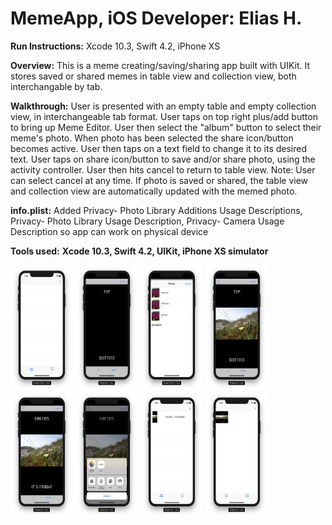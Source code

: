 # MemeApp, iOS Developer: Elias H.

**Run Instructions:**
Xcode 10.3, Swift 4.2, iPhone XS

**Overview:**
This is a meme creating/saving/sharing app built with UIKit. It stores saved or shared memes in table view and collection view, both interchangable by tab. 

**Walkthrough:**
User is presented with an empty table and empty collection view, in interchangeable tab format. User taps on top right plus/add button to bring up Meme Editor. User then select the "album" button to select their meme's photo. When photo has been selected the share icon/button becomes active. User then taps on a text field to change it to its desired text. User taps on share icon/button to save and/or share photo, using the activity controller. User then hits cancel to return to table view. Note: User can select cancel at any time. If photo is saved or shared, the table view and collection view are automatically updated with the memed photo.

**info.plist:**
Added Privacy- Photo Library Additions Usage Descriptions, Privacy- Photo Library Usage Description, Privacy- Camera Usage Description so app can work on physical device

**Tools used:** **Xcode 10.3, Swift 4.2, UIKit, iPhone XS simulator** 

<p float="left">
<img src = "Images/Screenshot1.png" width="100" height="200">
<img src = "Images/Screenshot2.png" width="100" height="200">
<img src = "Images/Screenshot3.png" width="100" height="200">
<img src = "Images/Screenshot4.png" width="100" height="200">
<img src = "Images/Screenshot5.png" width="100" height="200">
<img src = "Images/Screenshot6.png" width="100" height="200">
<img src = "Images/Screenshot7.png" width="100" height="200">
<img src = "Images/Screenshot8.png" width="100" height="200">
</p>
